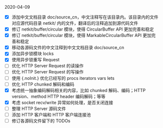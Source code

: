 
2020-04-09

- [x] 添加中文文档目录 doc/source_cn，中文注释写在该目录内。该目录内的文件对应源代码目录 netkit/ 
      内的文件，翻译后的注释追加到源代码文件
- [x] 修订 netkit/buffer/circular 模块，使得 CircularBuffer API 更加完善和稳定
- [x] 修订 netkit/buffer/circular 模块，使得 MarkableCircularBuffer API 更加完善和稳定
- [x] 移动各源码文件的中文注释到中文文档目录 doc/source_cn
- [x] 添加异步锁模块 locks
- [x] 使用异步锁重写 Request
- [ ] 优化 HTTP Server Request 的读操作
- [ ] 优化 HTTP Server Request 的写操作
- [ ] 使用 {.noInit.} 优化已经写的 procs iterators vars lets
- [ ] 优化 HTTP chunked 解码和编码
- [x] 考虑统一抽象编码解码相关的内容，比如 chunked 解码、编码；HTTP version、method HTTP header 
      编码解码；等等
- [x] 考虑 socket recv/write 异常如何处理，是否关闭连接
- [ ] 整理 HTTP Server 源码文件
- [ ] 添加 HTTP 客户端和 HTTP 客户端连接池
- [ ] 修订各源码文件留下的 TODOs